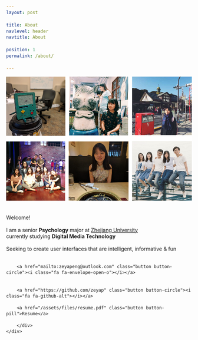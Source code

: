 ```yaml
---
layout: post

title: About
navlevel: header
navtitle: About

position: 1
permalink: /about/

---
```


<div class="container">
    <div class="row">
        <div class="col">
		<img src="/assets/images/selfies_sm.png" class="float-left">
		</div>
		<div class="col">
<br>
    <br>
        Welcome!
<br>
    <br>
I am a senior <strong>Psychology</strong> major at <a href="http://www.zju.edu.cn/english/">Zhejiang University</a>
<br>
currently studying <strong>Digital Media Technology</strong>
    <br>
    <br>
    Seeking to create user interfaces that are intelligent, informative & fun
        <br>
    <br>

        <a href="mailto:zeyapeng@outlook.com" class="button button-circle"><i class="fa fa-envelope-open-o"></i></a>


        <a href="https://github.com/zeyap" class="button button-circle"><i class="fa fa-github-alt"></i></a>

        <a href="/assets/files/resume.pdf" class="button button-pill">Resume</a>

		</div>
	</div>
</div>